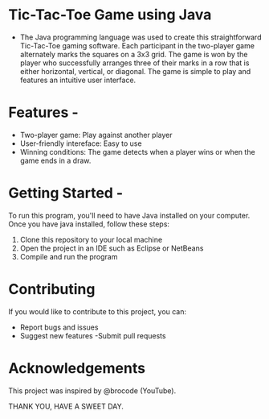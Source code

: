 # Tic-Tac-Toe Game using Java
- The Java programming language was used to create this straightforward Tic-Tac-Toe gaming software. Each participant in the two-player game alternately marks the squares on a 3x3 grid. The game is won by the player who successfully arranges three of their marks in a row that is either horizontal, vertical, or diagonal. The game is simple to play and features an intuitive user interface.

# Features -
- Two-player game: Play against another player
- User-friendly intereface: Easy to use
- Winning conditions: The game detects when a player wins or when the game ends in a draw.

# Getting Started -
To run this program, you'll need to have Java installed on your computer. Once you have java installed, follow these steps:

1. Clone this repository to your local machine 
2. Open the project in an IDE such as Eclipse or NetBeans
3. Compile and run the program

# Contributing 
If you would like to contribute to this project, you can:

- Report bugs and issues 
- Suggest new features
-Submit pull requests

# Acknowledgements 
This project was inspired by @brocode (YouTube).

THANK YOU, HAVE A SWEET DAY. 
